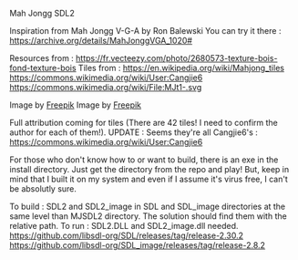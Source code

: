 Mah Jongg SDL2

Inspiration from Mah Jongg V-G-A by Ron Balewski
You can try it there : https://archive.org/details/MahJonggVGA_1020#

Resources from :
https://fr.vecteezy.com/photo/2680573-texture-bois-fond-texture-bois
Tiles from :
https://en.wikipedia.org/wiki/Mahjong_tiles
https://commons.wikimedia.org/wiki/User:Cangjie6
https://commons.wikimedia.org/wiki/File:MJt1-.svg

Image by <a href="https://www.freepik.com/free-vector/flat-design-poker-table-background_88532214.htm">Freepik</a>
Image by <a href="https://www.freepik.com/free-vector/flat-design-poker-table-background_88532181.htm">Freepik</a>

Full attribution coming for tiles (There are 42 tiles! I need to confirm the author for each of them!).
UPDATE : Seems they're all Cangjie6's : https://commons.wikimedia.org/wiki/User:Cangjie6

For those who don't know how to or want to build, there is an exe in the install directory. Just get the directory from the repo and play!
But, keep in mind that I built it on my system and even if I assume it's virus free, I can't be absolutly sure.

To build : SDL2 and SDL2_image in SDL and SDL_image directories at the same level than MJSDL2 directory. The solution should find them with the relative path.
To run : SDL2.DLL and SDL2_image.dll needed.
https://github.com/libsdl-org/SDL/releases/tag/release-2.30.2
https://github.com/libsdl-org/SDL_image/releases/tag/release-2.8.2
